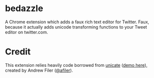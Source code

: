 # bedazzle

A Chrome extension which adds a faux rich text editor for Twitter.  Faux, because it actually adds unicode transforming functions to your Tweet editor on twitter.com.

# Credit

This extension relies heavily code borrowed from [unicate](https://github.com/afiler/unicate/) ([demo here](http://mar.cx/unicate/)), created by Andrew Filer ([@afiler](https://github.com/afiler)).